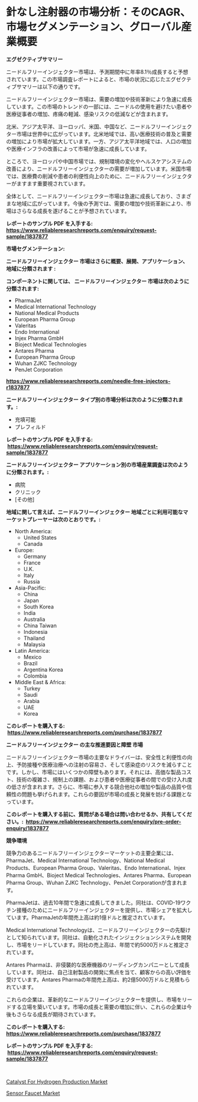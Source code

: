 <p><h1>針なし注射器の市場分析：そのCAGR、市場セグメンテーション、グローバル産業概要</h1></p><p><strong>エグゼクティブサマリー</strong></p>
<p><p>ニードルフリーインジェクター市場は、予測期間中に年率8.1％成長すると予想されています。この市場調査レポートによると、市場の状況に応じたエグゼクティブサマリーは以下の通りです。</p><p>ニードルフリーインジェクター市場は、需要の増加や技術革新により急速に成長しています。この市場のトレンドの一部には、ニードルの使用を避けたい患者や医療従事者の増加、疼痛の軽減、感染リスクの低減などが含まれます。</p><p>北米、アジア太平洋、ヨーロッパ、米国、中国など、ニードルフリーインジェクター市場は世界中に広がっています。北米地域では、高い医療技術の普及と需要の増加により市場が拡大しています。一方、アジア太平洋地域では、人口の増加や医療インフラの改善によって市場が急速に成長しています。</p><p>ところで、ヨーロッパや中国市場では、規制環境の変化やヘルスケアシステムの改善により、ニードルフリーインジェクターの需要が増加しています。米国市場では、医療費の削減や患者の利便性向上のために、ニードルフリーインジェクターがますます重要視されています。</p><p>全体として、ニードルフリーインジェクター市場は急速に成長しており、さまざまな地域に広がっています。今後の予測では、需要の増加や技術革新により、市場はさらなる成長を遂げることが予想されています。</p></p>
<p><strong>レポートのサンプル PDF を入手する: <a href="https://www.reliableresearchreports.com/enquiry/request-sample/1837877">https://www.reliableresearchreports.com/enquiry/request-sample/1837877</a></strong></p>
<p><strong>市場セグメンテーション:</strong></p>
<p><strong> ニードルフリーインジェクター 市場はさらに概要、展開、アプリケーション、地域に分類されます :</strong></p>
<p><strong>コンポーネントに関しては、 ニードルフリーインジェクター 市場は次のように分類されます: &nbsp;</strong></p>
<p><ul><li>PharmaJet</li><li>Medical International Technology</li><li>National Medical Products</li><li>European Pharma Group</li><li>Valeritas</li><li>Endo International</li><li>Injex Pharma GmbH</li><li>Bioject Medical Technologies</li><li>Antares Pharma</li><li>European Pharma Group</li><li>Wuhan ZJKC Technology</li><li>PenJet Corporation</li></ul></p>
<p><strong><a href="https://www.reliableresearchreports.com/needle-free-injectors-r1837877">https://www.reliableresearchreports.com/needle-free-injectors-r1837877</a></strong></p>
<p><strong> ニードルフリーインジェクター タイプ別の市場分析は次のように分類されます。:</strong></p>
<p><ul><li>充填可能</li><li>プレフィルド</li></ul></p>
<p><strong>レポートのサンプル PDF を入手する: &nbsp;<a href="https://www.reliableresearchreports.com/enquiry/request-sample/1837877">https://www.reliableresearchreports.com/enquiry/request-sample/1837877</a></strong></p>
<p><strong> ニードルフリーインジェクター アプリケーション別の市場産業調査は次のように分類されます。:</strong></p>
<p><ul><li>病院</li><li>クリニック</li><li>[その他]</li></ul></p>
<p><strong>地域に関して言えば、ニードルフリーインジェクター 地域ごとに利用可能なマーケットプレーヤーは次のとおりです。:</strong></p>
<p><ul>
    <li>
        North America:
        <ul>
            <li>United States</li>
            <li>Canada</li>
        </ul>
    </li>
    <li>
        Europe:
        <ul>
            <li>Germany</li>
            <li>France</li>
            <li>U.K.</li>
            <li>Italy</li>
            <li>Russia</li>
        </ul>
    </li>
    <li>
        Asia-Pacific:
        <ul>
            <li>China</li>
            <li>Japan</li>
            <li>South Korea</li>
            <li>India</li>
            <li>Australia</li>
            <li>China Taiwan</li>
            <li>Indonesia</li>
            <li>Thailand</li>
            <li>Malaysia</li>
        </ul>
    </li>
    <li>
        Latin America:
        <ul>
            <li>Mexico</li>
            <li>Brazil</li>
            <li>Argentina Korea</li>
            <li>Colombia</li>
        </ul>
    </li>
    <li>
        Middle East & Africa:
        <ul>
            <li>Turkey</li>
            <li>Saudi</li>
            <li>Arabia</li>
            <li>UAE</li>
            <li>Korea</li>
        </ul>
    </li>
    </ul></p>
<p><strong>このレポートを購入する: &nbsp;<a href="https://www.reliableresearchreports.com/purchase/1837877">https://www.reliableresearchreports.com/purchase/1837877</a></strong></p>
<p><strong>ニードルフリーインジェクター の主な推進要因と障壁 市場</strong></p>
<p><p>ニードルフリーインジェクター市場の主要なドライバーは、安全性と利便性の向上、予防接種や医療治療への注射の容易さ、そして感染症のリスクを減らすことです。しかし、市場にはいくつかの障壁もあります。それには、高価な製品コスト、技術の複雑さ、規制上の課題、および患者や医療従事者の間での受け入れ度の低さが含まれます。さらに、市場に参入する競合他社の増加や製品の品質や信頼性の問題も挙げられます。これらの要因が市場の成長と発展を妨げる課題となっています。</p></p>
<p><strong>このレポートを購入する前に、質問がある場合は問い合わせるか、共有してください。:&nbsp; <a href="https://www.reliableresearchreports.com/enquiry/pre-order-enquiry/1837877">https://www.reliableresearchreports.com/enquiry/pre-order-enquiry/1837877</a></strong></p>
<p><strong>競争環境</strong></p>
<p><p>競争力のあるニードルフリーインジェクターマーケットの主要企業には、PharmaJet、Medical International Technology、National Medical Products、European Pharma Group、Valeritas、Endo International、Injex Pharma GmbH、Bioject Medical Technologies、Antares Pharma、European Pharma Group、Wuhan ZJKC Technology、PenJet Corporationが含まれます。</p><p>PharmaJetは、過去10年間で急速に成長してきました。同社は、COVID-19ワクチン接種のためにニードルフリーインジェクターを提供し、市場シェアを拡大しています。PharmaJetの年間売上高は約1億ドルと推定されています。</p><p>Medical International Technologyは、ニードルフリーインジェクターの先駆けとして知られています。同社は、自動化されたインジェクションシステムを開発し、市場をリードしています。同社の売上高は、年間で約5000万ドルと推定されています。</p><p>Antares Pharmaは、非侵襲的な医療機器のリーディングカンパニーとして成長しています。同社は、自己注射製品の開発に焦点を当て、顧客からの高い評価を受けています。Antares Pharmaの年間売上高は、約2億5000万ドルと見積もられています。</p><p>これらの企業は、革新的なニードルフリーインジェクターを提供し、市場をリードする立場を築いています。市場の成長と需要の増加に伴い、これらの企業は今後もさらなる成長が期待されています。</p></p>
<p><strong>このレポートを購入する: &nbsp; <a href="https://www.reliableresearchreports.com/purchase/1837877">https://www.reliableresearchreports.com/purchase/1837877</a></strong></p>
<p><strong>レポートのサンプル PDF を入手する: &nbsp;<a href="https://www.reliableresearchreports.com/enquiry/request-sample/1837877">https://www.reliableresearchreports.com/enquiry/request-sample/1837877</a></strong><strong></strong></p>
<p>&nbsp;</p>
<p><p><a href="https://forested-sushi-9b0.notion.site/Catalyst-For-Hydrogen-Production-Market-Research-Report-The-Key-To-Successful-Business-Strategy-For-3d35d20f92c24c9988c4d448c0fe42f5">Catalyst For Hydrogen Production Market</a></p><p><a href="https://github.com/Chiragrp22/Market-Research-Report-List-4/blob/main/sensor-faucet-market.md">Sensor Faucet Market</a></p></p>